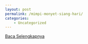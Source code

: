```yaml
---
layout: post
permalink: /mimpi-monyet-siang-hari/
categories:
    - Uncategorized
---
```


[Baca Selengkapnya](/10)